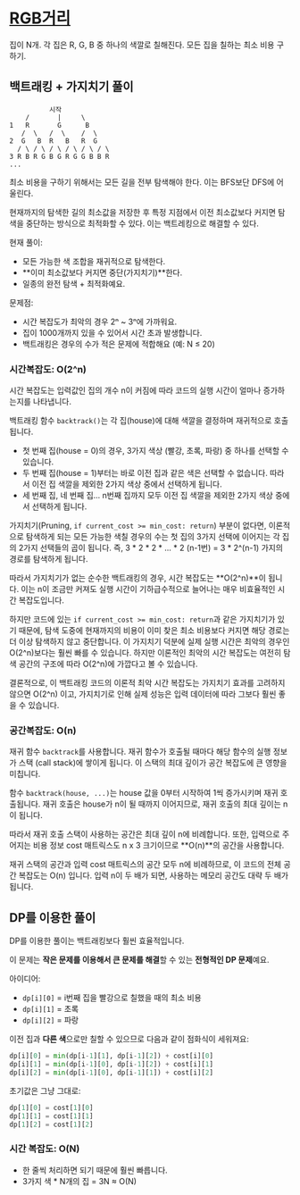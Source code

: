# [RGB거리](https://www.acmicpc.net/problem/1149)

집이 N개. 각 집은 R, G, B 중 하나의 색깔로 칠해진다.
모든 집을 칠하는 최소 비용 구하기.

## 백트래킹 + 가지치기 풀이

```
          시작
    /       |     \
1   R       G      B
   /  \   /  \    /  \
2  G   B  R   B   R  G
  / \ / \ / \ / \ / \ / \
3 R B R G B G R G G B B R
...
```

최소 비용을 구하기 위해서는 모든 길을 전부 탐색해야 한다. 이는 BFS보단 DFS에 어울린다. 

현재까지의 탐색한 길의 최소값을 저장한 후 특정 지점에서 이전 최소값보다 커지면 탐색을 중단하는 방식으로 최적화할 수 있다. 이는 백트레킹으로 해결할 수 있다.


현재 풀이:
- 모든 가능한 색 조합을 재귀적으로 탐색한다.
- **이미 최소값보다 커지면 중단(가지치기)**한다.
- 일종의 완전 탐색 + 최적화예요.

문제점:
- 시간 복잡도가 최악의 경우 2ⁿ ~ 3ⁿ에 가까워요.
- 집이 1000개까지 있을 수 있어서 시간 초과 발생합니다.
- 백트래킹은 경우의 수가 적은 문제에 적합해요 (예: N ≤ 20)

### 시간복잡도: O(2^n)

시간 복잡도는 입력값인 집의 개수 n이 커짐에 따라 코드의 실행 시간이 얼마나 증가하는지를 나타냅니다.

백트래킹 함수 `backtrack()`는 각 집(house)에 대해 색깔을 결정하며 재귀적으로 호출됩니다.

- 첫 번째 집(house = 0)의 경우, 3가지 색상 (빨강, 초록, 파랑) 중 하나를 선택할 수 있습니다.
- 두 번째 집(house = 1)부터는 바로 이전 집과 같은 색은 선택할 수 없습니다. 따라서 이전 집 색깔을 제외한 2가지 색상 중에서 선택하게 됩니다.
- 세 번째 집, 네 번째 집... n번째 집까지 모두 이전 집 색깔을 제외한 2가지 색상 중에서 선택하게 됩니다.

가지치기(Pruning, `if current_cost >= min_cost: return`) 부분이 없다면, 이론적으로 탐색하게 되는 모든 가능한 색칠 경우의 수는 첫 집의 3가지 선택에 이어지는 각 집의 2가지 선택들의 곱이 됩니다. 즉, 3 * 2 * 2 * ... * 2 (n-1번) = 3 * 2^(n-1) 가지의 경로를 탐색하게 됩니다.

따라서 가지치기가 없는 순수한 백트래킹의 경우, 시간 복잡도는 **O(2^n)**이 됩니다. 이는 n이 조금만 커져도 실행 시간이 기하급수적으로 늘어나는 매우 비효율적인 시간 복잡도입니다.

하지만 코드에 있는 `if current_cost >= min_cost: return`과 같은 가지치기가 있기 때문에, 탐색 도중에 현재까지의 비용이 이미 찾은 최소 비용보다 커지면 해당 경로는 더 이상 탐색하지 않고 중단합니다. 이 가지치기 덕분에 실제 실행 시간은 최악의 경우인 O(2^n)보다는 훨씬 빠를 수 있습니다. 하지만 이론적인 최악의 시간 복잡도는 여전히 탐색 공간의 구조에 따라 O(2^n)에 가깝다고 볼 수 있습니다.

결론적으로, 이 백트래킹 코드의 이론적 최악 시간 복잡도는 가지치기 효과를 고려하지 않으면 O(2^n) 이고, 가지치기로 인해 실제 성능은 입력 데이터에 따라 그보다 훨씬 좋을 수 있습니다.

### 공간복잡도: O(n)

재귀 함수 `backtrack`를 사용합니다. 재귀 함수가 호출될 때마다 해당 함수의 실행 정보가 스택 (call stack)에 쌓이게 됩니다. 이 스택의 최대 깊이가 공간 복잡도에 큰 영향을 미칩니다.

함수 `backtrack(house, ...)`는 house 값을 0부터 시작하여 1씩 증가시키며 재귀 호출됩니다. 재귀 호출은 house가 n이 될 때까지 이어지므로, 재귀 호출의 최대 깊이는 n이 됩니다.

따라서 재귀 호출 스택이 사용하는 공간은 최대 깊이 n에 비례합니다. 또한, 입력으로 주어지는 비용 정보 cost 매트릭스도 n x 3 크기이므로 **O(n)**의 공간을 사용합니다.

재귀 스택의 공간과 입력 cost 매트릭스의 공간 모두 n에 비례하므로, 이 코드의 전체 공간 복잡도는 O(n) 입니다. 입력 n이 두 배가 되면, 사용하는 메모리 공간도 대략 두 배가 됩니다.

## DP를 이용한 풀이

DP를 이용한 풀이는 백트래킹보다 훨씬 효율적입니다.

이 문제는 **작은 문제를 이용해서 큰 문제를 해결**할 수 있는 **전형적인 DP 문제**예요.

아이디어:
- `dp[i][0]` = i번째 집을 빨강으로 칠했을 때의 최소 비용
- `dp[i][1]` = 초록
- `dp[i][2]` = 파랑

이전 집과 **다른 색**으로만 칠할 수 있으므로 다음과 같이 점화식이 세워져요:

```python
dp[i][0] = min(dp[i-1][1], dp[i-1][2]) + cost[i][0]
dp[i][1] = min(dp[i-1][0], dp[i-1][2]) + cost[i][1]
dp[i][2] = min(dp[i-1][0], dp[i-1][1]) + cost[i][2]
```

초기값은 그냥 그대로:

```python
dp[1][0] = cost[1][0]
dp[1][1] = cost[1][1]
dp[1][2] = cost[1][2]
```

### 시간 복잡도: O(N)

- 한 줄씩 처리하면 되기 때문에 훨씬 빠릅니다.
- 3가지 색 \* N개의 집 = 3N ≈ O(N)
